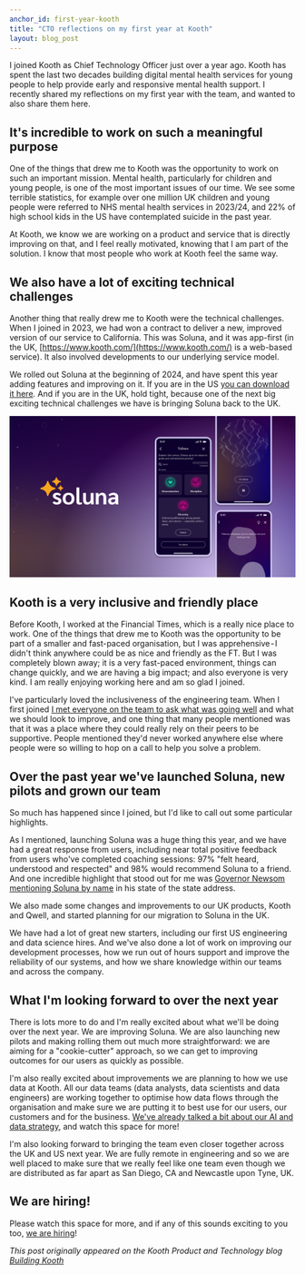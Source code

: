 ```yaml
---
anchor_id: first-year-kooth
title: "CTO reflections on my first year at Kooth"
layout: blog_post
---
```

I joined Kooth as Chief Technology Officer just over a year ago. Kooth has spent the last two decades building digital mental health services for young people to help provide early and responsive mental health support. I recently shared my reflections on my first year with the team, and wanted to also share them here.

## It's incredible to work on such a meaningful purpose

One of the things that drew me to Kooth was the opportunity to work on such an important mission. Mental health, particularly for children and young people, is one of the most important issues of our time. We see some terrible statistics, for example over one million UK children and young people were referred to NHS mental health services in 2023/24, and 22% of high school kids in the US have contemplated suicide in the past year.

At Kooth, we know we are working on a product and service that is directly improving on that, and I feel really motivated, knowing that I am part of the solution. I know that most people who work at Kooth feel the same way.

## We also have a lot of exciting technical challenges

Another thing that really drew me to Kooth were the technical challenges. When I joined in 2023, we had won a contract to deliver a new, improved version of our service to California. This was Soluna, and it was app-first (in the UK, [https://www.kooth.com/](https://www.kooth.com/) is a web-based service). It also involved developments to our underlying service model.

We rolled out Soluna at the beginning of 2024, and have spent this year adding features and improving on it. If you are in the US [you can download it here](https://solunaapp.com/). And if you are in the UK, hold tight, because one of the next big exciting technical challenges we have is bringing Soluna back to the UK.

![Screenshots of the Soluna app. Main image is of an exercise: "choose up to six values to guide your self-discovery journey"](/img/soluna_screenshot.png)

## Kooth is a very inclusive and friendly place

Before Kooth, I worked at the Financial Times, which is a really nice place to work. One of the things that drew me to Kooth was the opportunity to be part of a smaller and fast-paced organisation, but I was apprehensive - I didn't think anywhere could be as nice and friendly as the FT. But I was completely blown away; it is a very fast-paced environment, things can change quickly, and we are having a big impact; and also everyone is very kind. I am really enjoying working here and am so glad I joined.

I've particularly loved the inclusiveness of the engineering team. When I first joined [I met everyone on the team to ask what was going well](/jfdi/meeting-everyone.html) and what we should look to improve, and one thing that many people mentioned was that it was a place where they could really rely on their peers to be supportive. People mentioned they'd never worked anywhere else where people were so willing to hop on a call to help you solve a problem.

## Over the past year we've launched Soluna, new pilots and grown our team

So much has happened since I joined, but I'd like to call out some particular highlights.

As I mentioned, launching Soluna was a huge thing this year, and we have had a great response from users, including near total positive feedback from users who've completed coaching sessions: 97% "felt heard, understood and respected" and 98% would recommend Soluna to a friend. And one incredible highlight that stood out for me was [Governor Newsom mentioning Soluna by name](https://www.youtube.com/watch?v=0xN-kDXdnno&t=665s) in his state of the state address.

We also made some changes and improvements to our UK products, Kooth and Qwell, and started planning for our migration to Soluna in the UK.

We have had a lot of great new starters, including our first US engineering and data science hires. And we've also done a lot of work on improving our development processes, how we run out of hours support and improve the reliability of our systems, and how we share knowledge within our teams and across the company.

## What I'm looking forward to over the next year

There is lots more to do and I'm really excited about what we'll be doing over the next year. We are improving Soluna. We are also launching new pilots and making rolling them out much more straightforward: we are aiming for a "cookie-cutter" approach, so we can get to improving outcomes for our users as quickly as possible.

I'm also really excited about improvements we are planning to how we use data at Kooth. All our data teams (data analysts, data scientists and data engineers) are working together to optimise how data flows through the organisation and make sure we are putting it to best use for our users, our customers and for the business. [We've already talked a bit about our AI and data strategy](https://www.linkedin.com/pulse/ethical-ai-brighter-future-mental-health-from-kooth-global-jmhjc/?trackingId=EARQyY8bSJC6buO3cWqdWQ%3D%3D), and watch this space for more!

I'm also looking forward to bringing the team even closer together across the UK and US next year. We are fully remote in engineering and so we are well placed to make sure that we really feel like one team even though we are distributed as far apart as San Diego, CA and Newcastle upon Tyne, UK.

## We are hiring!

Please watch this space for more, and if any of this sounds exciting to you too, [we are hiring](https://www.koothplc.com/about-us/join-us)!

*This post originally appeared on the Kooth Product and Technology blog [Building Kooth](https://medium.com/building-kooth/cto-reflections-on-my-first-year-at-kooth-8e004165e6af)*

